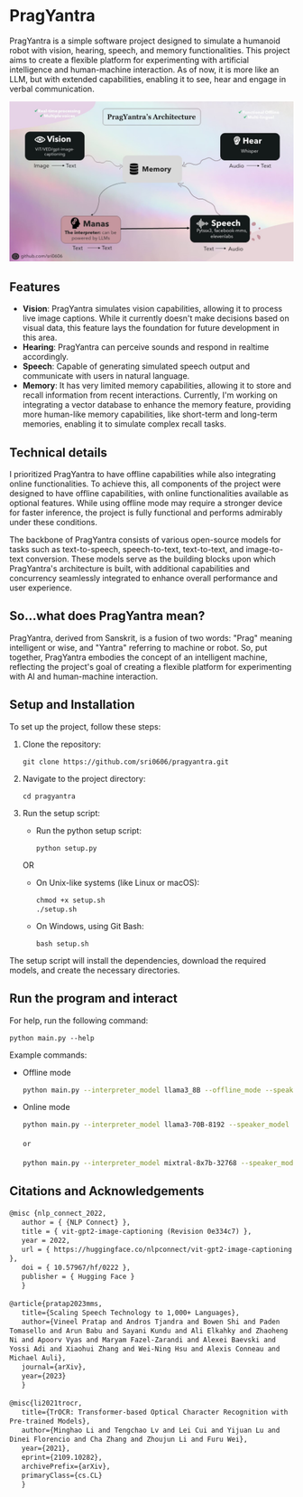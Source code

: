 # PragYantra

PragYantra is a simple software project designed to simulate a humanoid robot with vision, hearing, speech, and memory functionalities. This project aims to create a flexible platform for experimenting with artificial intelligence and human-machine interaction. As of now, it is more like an LLM, but with extended capabilities, enabling it to see, hear and engage in verbal communication.

![PragYantra's Architecture](arch.jpg)

## Features

- **Vision**: PragYantra simulates vision capabilities, allowing it to process live image captions. While it currently doesn't make decisions based on visual data, this feature lays the foundation for future development in this area.
- **Hearing**: PragYantra can perceive sounds and respond in realtime accordingly.
- **Speech**: Capable of generating simulated speech output and communicate with users in natural language.
- **Memory**: It has very limited memory capabilities, allowing it to store and recall information from recent interactions. Currently, I'm working on integrating a vector database to enhance the memory feature, providing more human-like memory capabilities, like short-term and long-term memories, enabling it to simulate complex recall tasks.

## Technical details

I prioritized PragYantra to have offline capabilities while also integrating online functionalities. To achieve this, all components of the project were designed to have offline capabilities, with online functionalities available as optional features. While using offline mode may require a stronger device for faster inference, the project is fully functional and performs admirably under these conditions.

The backbone of PragYantra consists of various open-source models for tasks such as text-to-speech, speech-to-text, text-to-text, and image-to-text conversion. These models serve as the building blocks upon which PragYantra's architecture is built, with additional capabilities and concurrency seamlessly integrated to enhance overall performance and user experience.

## So...what does PragYantra mean?

PragYantra, derived from Sanskrit, is a fusion of two words: "Prag" meaning intelligent or wise, and "Yantra" referring to machine or robot. So, put together, PragYantra embodies the concept of an intelligent machine, reflecting the project's goal of creating a flexible platform for experimenting with AI and human-machine interaction.

## Setup and Installation

To set up the project, follow these steps:

1. Clone the repository:

   ```
   git clone https://github.com/sri0606/pragyantra.git
   ```

2. Navigate to the project directory:

   ```
   cd pragyantra
   ```

3. Run the setup script:

   - Run the python setup script:
     ```
     python setup.py
     ```

   OR

   - On Unix-like systems (like Linux or macOS):
     ```
     chmod +x setup.sh
     ./setup.sh
     ```
   - On Windows, using Git Bash:
     ```
     bash setup.sh
     ```

The setup script will install the dependencies, download the required models, and create the necessary directories.

## Run the program and interact

For help, run the following command:

```
python main.py --help
```

Example commands:

- Offline mode

  ```bash
  python main.py --interpreter_model llama3_8B --offline_mode --speaker_model pyttsx3
  ```

- Online mode

  ```bash
  python main.py --interpreter_model llama3-70B-8192 --speaker_model pyttsx3

  or

  python main.py --interpreter_model mixtral-8x7b-32768 --speaker_model 11labs
  ```

## Citations and Acknowledgements

```bitbtex
@misc {nlp_connect_2022,
   author = { {NLP Connect} },
   title = { vit-gpt2-image-captioning (Revision 0e334c7) },
   year = 2022,
   url = { https://huggingface.co/nlpconnect/vit-gpt2-image-captioning },
   doi = { 10.57967/hf/0222 },
   publisher = { Hugging Face }
   }

@article{pratap2023mms,
   title={Scaling Speech Technology to 1,000+ Languages},
   author={Vineel Pratap and Andros Tjandra and Bowen Shi and Paden Tomasello and Arun Babu and Sayani Kundu and Ali Elkahky and Zhaoheng Ni and Apoorv Vyas and Maryam Fazel-Zarandi and Alexei Baevski and Yossi Adi and Xiaohui Zhang and Wei-Ning Hsu and Alexis Conneau and Michael Auli},
   journal={arXiv},
   year={2023}
   }

@misc{li2021trocr,
   title={TrOCR: Transformer-based Optical Character Recognition with Pre-trained Models},
   author={Minghao Li and Tengchao Lv and Lei Cui and Yijuan Lu and Dinei Florencio and Cha Zhang and Zhoujun Li and Furu Wei},
   year={2021},
   eprint={2109.10282},
   archivePrefix={arXiv},
   primaryClass={cs.CL}
   }
```
